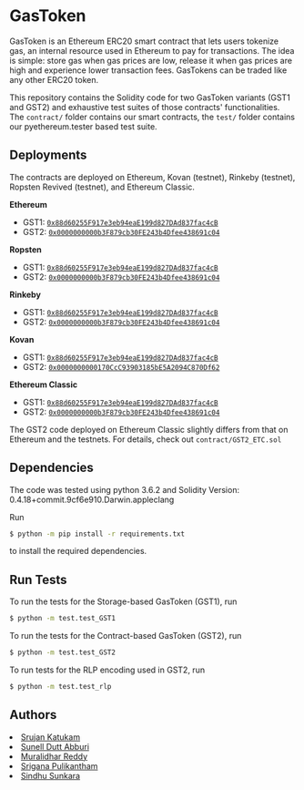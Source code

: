 # GasToken

GasToken is an Ethereum ERC20 smart contract that lets users tokenize gas, an internal resource used in Ethereum to pay for transactions.
The idea is simple: store gas when gas prices are low, release it when gas prices are high and experience lower transaction fees. GasTokens can be traded like any other ERC20 token.

This repository contains the Solidity code for two GasToken variants (GST1 and GST2) and exhaustive test suites of those contracts' functionalities. The `contract/` folder contains our smart contracts, the `test/` folder contains our pyethereum.tester based test suite.

## Deployments

The contracts are deployed on Ethereum, Kovan (testnet), Rinkeby (testnet), Ropsten Revived (testnet), and Ethereum Classic.

**Ethereum**
+ GST1: [`0x88d60255F917e3eb94eaE199d827DAd837fac4cB`](https://etherscan.io/address/0x88d60255f917e3eb94eae199d827dad837fac4cb)
+ GST2: [`0x0000000000b3F879cb30FE243b4Dfee438691c04`](https://etherscan.io/address/0x0000000000b3f879cb30fe243b4dfee438691c04)

**Ropsten**
+ GST1: [`0x88d60255F917e3eb94eaE199d827DAd837fac4cB`](https://ropsten.etherscan.io/address/0x88d60255f917e3eb94eae199d827dad837fac4cb)
+ GST2: [`0x0000000000b3F879cb30FE243b4Dfee438691c04`](https://ropsten.etherscan.io/address/0x0000000000b3f879cb30fe243b4dfee438691c04)

**Rinkeby**
+ GST1: [`0x88d60255F917e3eb94eaE199d827DAd837fac4cB`](https://rinkeby.etherscan.io/address/0x88d60255f917e3eb94eae199d827dad837fac4cb)
+ GST2: [`0x0000000000b3F879cb30FE243b4Dfee438691c04`](https://rinkeby.etherscan.io/address/0x0000000000b3f879cb30fe243b4dfee438691c04)

**Kovan**
+ GST1: [`0x88d60255F917e3eb94eaE199d827DAd837fac4cB`](https://kovan.etherscan.io/address/0x88d60255f917e3eb94eae199d827dad837fac4cb)
+ GST2: [`0x0000000000170CcC93903185bE5A2094C870Df62`](https://kovan.etherscan.io/address/0x0000000000170ccc93903185be5a2094c870df62)

**Ethereum Classic**
+ GST1: [`0x88d60255F917e3eb94eaE199d827DAd837fac4cB`](http://gastracker.io/contract/0x88d60255F917e3eb94eaE199d827DAd837fac4cB)
+ GST2: [`0x0000000000b3F879cb30FE243b4Dfee438691c04`](http://gastracker.io/contract/0x0000000000b3F879cb30FE243b4Dfee438691c04)

The GST2 code deployed on Ethereum Classic slightly differs from that on Ethereum and the testnets. For details, check out `contract/GST2_ETC.sol`

## Dependencies

The code was tested using python 3.6.2 and Solidity Version: 0.4.18+commit.9cf6e910.Darwin.appleclang

Run

```sh
$ python -m pip install -r requirements.txt
```
to install the required dependencies.

## Run Tests

To run the tests for the Storage-based GasToken (GST1), run

```sh
$ python -m test.test_GST1
```

To run the tests for the Contract-based GasToken (GST2), run

```sh
$ python -m test.test_GST2
```

To run tests for the RLP encoding used in GST2, run

```sh
$ python -m test.test_rlp
```

## Authors

<li><a href="https://www.linkedin.com/in/katukam-srujan/">Srujan Katukam</a></li>
<li><a href="https://www.linkedin.com/in/sunell-dutt-abburi-39211a229/">Sunell Dutt Abburi</a></li>
<li><a href="https://www.linkedin.com/in/anumandla-muralidhar-reddy-070576241/">Muralidhar Reddy</a></li>
<li><a href="https://www.linkedin.com/in/srigana-pulikantham-790954221/">Srigana Pulikantham</a></li>
<li><a href="https://www.linkedin.com/in/sindhu-sunkara-485b96212/">Sindhu Sunkara</a></li>

